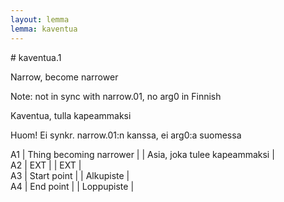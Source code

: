 ```yaml
---
layout: lemma
lemma: kaventua
---
```


<div class="sense">
# <span class="sensename">kaventua.1</span>

<span class="description">Narrow, become narrower</span>

Note: not in sync with narrow.01, no arg0 in Finnish

<span class="description">Kaventua, tulla kapeammaksi</span>

Huom! Ei synkr. narrow.01:n kanssa, ei arg0:a suomessa

A1 | Thing becoming narrower |   | Asia, joka tulee kapeammaksi |  
A2 | EXT |   | EXT |  
A3 | Start point |   | Alkupiste |  
A4 | End point |   | Loppupiste |  

</div>

